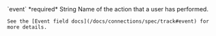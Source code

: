 <tr>
  <td markdown="span">`event`</td>
  <td markdown="span">*required*</td>
  <td markdown="span">String</td>
  <td markdown="span">Name of the action that a user has performed.

    See the [Event field docs](/docs/connections/spec/track#event) for more details.
  </td>
</tr>
